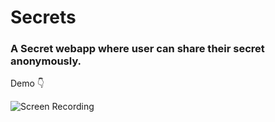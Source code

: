 # Secrets
### **A Secret webapp where user can share their secret anonymously.**

Demo 👇

![Screen Recording](https://user-images.githubusercontent.com/85562020/129483498-486469ce-7990-4912-afa5-e16a0b10dd0f.gif)
